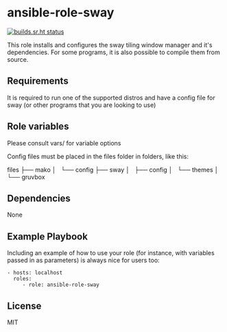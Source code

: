 ansible-role-sway
=========

[![builds.sr.ht status](https://builds.sr.ht/~fourstepper/ansible-role-sway.svg)](https://builds.sr.ht/~fourstepper/ansible-role-sway?)

This role installs and configures the sway tiling window manager and it's dependencies. For some programs, it is also possible to compile them from source.

Requirements
------------

It is required to run one of the supported distros and have a config file for sway (or other programs that you are looking to use)

Role variables
--------------

Please consult vars/<distribution-name> for variable options

Config files must be placed in the files folder in folders, like this:

files
├── mako
│   └── config
├── sway
│   ├── config
│   └── themes
│       └── gruvbox

Dependencies
------------

None

Example Playbook
----------------

Including an example of how to use your role (for instance, with variables passed in as parameters) is always nice for users too:

    - hosts: localhost
      roles:
         - role: ansible-role-sway

License
-------

MIT
